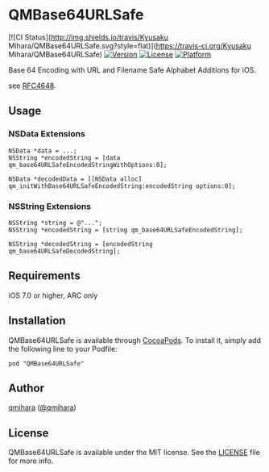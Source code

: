 # QMBase64URLSafe

[![CI Status](http://img.shields.io/travis/Kyusaku Mihara/QMBase64URLSafe.svg?style=flat)](https://travis-ci.org/Kyusaku Mihara/QMBase64URLSafe)
[![Version](https://img.shields.io/cocoapods/v/QMBase64URLSafe.svg?style=flat)](http://cocoadocs.org/docsets/QMBase64URLSafe)
[![License](https://img.shields.io/cocoapods/l/QMBase64URLSafe.svg?style=flat)](http://cocoadocs.org/docsets/QMBase64URLSafe)
[![Platform](https://img.shields.io/cocoapods/p/QMBase64URLSafe.svg?style=flat)](http://cocoadocs.org/docsets/QMBase64URLSafe)

Base 64 Encoding with URL and Filename Safe Alphabet Additions for iOS.

see [RFC4648](http://tools.ietf.org/html/rfc4648#section-5).

## Usage

### NSData Extensions

    NSData *data = ...;
    NSString *encodedString = [data qm_base64URLSafeEncodedStringWithOptions:0];
    
    NSData *decodedData = [[NSData alloc] qm_initWithBase64URLSafeEncodedString:encodedString options:0];

### NSString Extensions

    NSString *string = @"...";
    NSString *encodedString = [string qm_base64URLSafeEncodedString];
    
    NSString *decodedString = [encodedString qm_base64URLSafeDecodedString];

## Requirements

iOS 7.0 or higher, ARC only

## Installation

QMBase64URLSafe is available through [CocoaPods](http://cocoapods.org). To install
it, simply add the following line to your Podfile:

    pod "QMBase64URLSafe"

## Author

[qmihara](https://github.com/qmihara) ([@qmihara](https://twitter.com/qmihara))

## License

QMBase64URLSafe is available under the MIT license. See the [LICENSE](https://github.com/qmihara/QMBase64URLSafe/master/LICENSE) file for more info.
